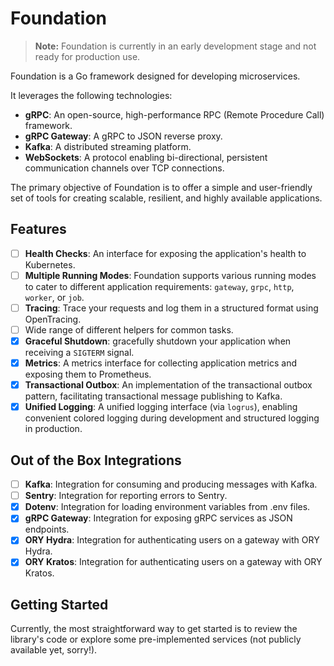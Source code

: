# Foundation

> **Note:** Foundation is currently in an early development stage and not ready for production use.

Foundation is a Go framework designed for developing microservices.

It leverages the following technologies:

- **gRPC**: An open-source, high-performance RPC (Remote Procedure Call) framework.
- **gRPC Gateway**: A gRPC to JSON reverse proxy.
- **Kafka**: A distributed streaming platform.
- **WebSockets**: A protocol enabling bi-directional, persistent communication channels over TCP connections.

The primary objective of Foundation is to offer a simple and user-friendly set of tools for creating scalable, resilient, and highly available applications.

## Features

- [ ] **Health Checks**: An interface for exposing the application's health to Kubernetes.
- [ ] **Multiple Running Modes**: Foundation supports various running modes to cater to different application requirements: `gateway`, `grpc`, `http`, `worker`, or `job`.
- [ ] **Tracing**: Trace your requests and log them in a structured format using OpenTracing.
- [ ] Wide range of different helpers for common tasks.
- [x] **Graceful Shutdown**: gracefully shutdown your application when receiving a `SIGTERM` signal.
- [x] **Metrics**: A metrics interface for collecting application metrics and exposing them to Prometheus.
- [x] **Transactional Outbox**: An implementation of the transactional outbox pattern, facilitating transactional message publishing to Kafka.
- [x] **Unified Logging**: A unified logging interface (via `logrus`), enabling convenient colored logging during development and structured logging in production.

## Out of the Box Integrations

- [ ] **Kafka**: Integration for consuming and producing messages with Kafka.
- [ ] **Sentry**: Integration for reporting errors to Sentry.
- [x] **Dotenv**: Integration for loading environment variables from .env files.
- [x] **gRPC Gateway**: Integration for exposing gRPC services as JSON endpoints.
- [x] **ORY Hydra**: Integration for authenticating users on a gateway with ORY Hydra.
- [x] **ORY Kratos**: Integration for authenticating users on a gateway with ORY Kratos.

## Getting Started

Currently, the most straightforward way to get started is to review the library's code or explore some pre-implemented services (not publicly available yet, sorry!).
